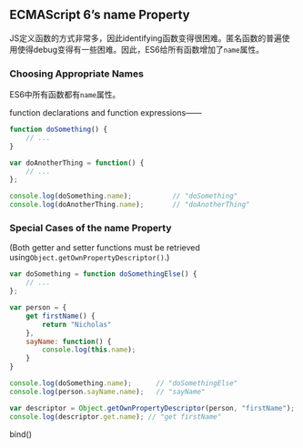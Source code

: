 ## ECMAScript 6’s name Property

JS定义函数的方式非常多，因此identifying函数变得很困难。匿名函数的普遍使用使得debug变得有一些困难。因此，ES6给所有函数增加了`name`属性。

### Choosing Appropriate Names

ES6中所有函数都有`name`属性。

function declarations and function expressions——

```js
function doSomething() {
    // ...
}

var doAnotherThing = function() {
    // ...
};

console.log(doSomething.name);          // "doSomething"
console.log(doAnotherThing.name);       // "doAnotherThing"
```

### Special Cases of the name Property

\(Both getter and setter functions must be retrieved using`Object.getOwnPropertyDescriptor()`.\)

```js
var doSomething = function doSomethingElse() {
    // ...
};

var person = {
    get firstName() {
        return "Nicholas"
    },
    sayName: function() {
        console.log(this.name);
    }
}

console.log(doSomething.name);      // "doSomethingElse"
console.log(person.sayName.name);   // "sayName"

var descriptor = Object.getOwnPropertyDescriptor(person, "firstName");
console.log(descriptor.get.name); // "get firstName"
```



bind\(\)

